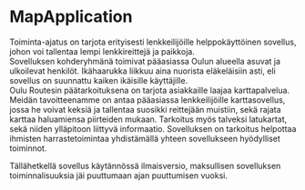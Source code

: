 # MapApplication

Toiminta-ajatus on tarjota erityisesti lenkkeilijöille helppokäyttöinen sovellus, johon voi tallentaa lempi lenkkireittejä ja paikkoja.   
Sovelluksen kohderyhmänä toimivat pääasiassa Oulun alueella asuvat ja ulkoilevat henkilöt. Ikähaarukka liikkuu aina nuorista eläkeläisiin asti, eli sovellus on suunnattu kaiken ikäisille käyttäjille.  
Oulu Routesin päätarkoituksena on tarjota asiakkaille laajaa karttapalvelua. Meidän tavoitteenamme on antaa pääasiassa lenkkeilijöille karttasovellus, jossa he voivat keksiä ja tallentaa suosikki reittejään muistiin, sekä rajata karttaa haluamiensa piirteiden mukaan. Tarkoitus myös talveksi latukartat, sekä niiden ylläpitoon liittyvä informaatio. Sovelluksen on tarkoitus helpottaa ihmisten harrastetoimintaa yhdistämällä yhteen sovellukseen hyödylliset toiminnot. 

Tällähetkellä sovellus käytännössä ilmaisversio, maksullisen sovelluksen toiminnalisuuksia jäi puuttumaan ajan puuttumisen vuoksi. 
